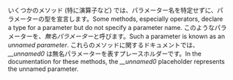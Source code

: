 <span data-ttu-id="357e2-101">いくつかのメソッド (特に演算子など) では、パラメーター名を特定せずに、パラメーターの型を宣言します。</span><span class="sxs-lookup"><span data-stu-id="357e2-101">Some methods, especially operators, declare a type for a parameter but do not specify a parameter name.</span></span> <span data-ttu-id="357e2-102">このようなパラメーターを、*無名パラメーター*と呼びます。</span><span class="sxs-lookup"><span data-stu-id="357e2-102">Such a parameter is known as an *unnamed parameter*.</span></span> <span data-ttu-id="357e2-103">これらのメソッドに関するドキュメントでは、*__unnamed0* は無名パラメーターを表すプレースホルダーです。</span><span class="sxs-lookup"><span data-stu-id="357e2-103">In the documentation for these methods, the *__unnamed0* placeholder represents the unnamed parameter.</span></span>